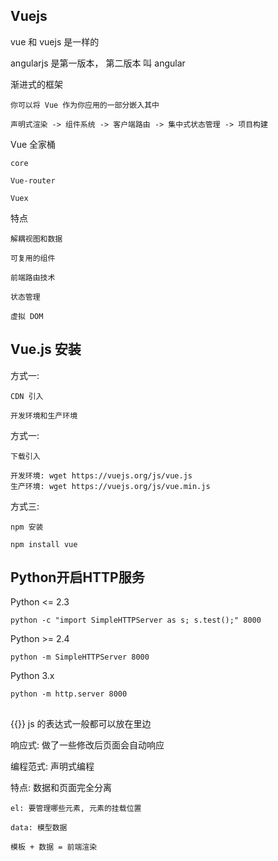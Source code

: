 ## Vuejs

vue 和 vuejs 是一样的

angularjs 是第一版本， 第二版本 叫 angular

渐进式的框架

    你可以将 Vue 作为你应用的一部分嵌入其中

    声明式渲染 -> 组件系统 -> 客户端路由 -> 集中式状态管理 -> 项目构建

Vue 全家桶
    
    core

    Vue-router

    Vuex

特点

    解耦视图和数据

    可复用的组件

    前端路由技术

    状态管理

    虚拟 DOM


## Vue.js 安装

方式一:

    CDN 引入

    开发环境和生产环境

方式一:

    下载引入

    开发环境: wget https://vuejs.org/js/vue.js
    生产环境: wget https://vuejs.org/js/vue.min.js

方式三:
    
    npm 安装

    npm install vue


## Python开启HTTP服务

Python <= 2.3

    python -c "import SimpleHTTPServer as s; s.test();" 8000

Python >= 2.4

    python -m SimpleHTTPServer 8000

Python 3.x

    python -m http.server 8000


## 

{{}} js 的表达式一般都可以放在里边

响应式: 做了一些修改后页面会自动响应

编程范式: 声明式编程

特点: 数据和页面完全分离


    el: 要管理哪些元素, 元素的挂载位置

    data: 模型数据

    模板 + 数据 = 前端渲染






